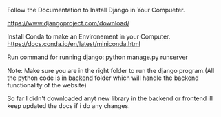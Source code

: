 Follow the Documentation to Install Django in Your Compueter.

https://www.djangoproject.com/download/

Install Conda to make an Environement in your Computer.
https://docs.conda.io/en/latest/miniconda.html

Run command for running django: python manage.py runserver

Note: Make sure you are in the right folder to run the django program.(All the python code is in backend folder which will handle the backend functionality of the website)

So far I didn't downloaded anyt new library in the backend or frontend ill keep updated the docs if i do any changes.
